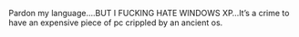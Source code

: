 <!--
id: 184062878
link: http://kevinisom.info/post/184062878/pardon-my-language-but-i-fucking-hate-windows
slug: pardon-my-language-but-i-fucking-hate-windows
date: Thu Sep 10 2009 12:18:46 GMT+1200 (NZST)
raw: {"blog_name":"kevinisom","id":184062878,"post_url":"http://kevinisom.info/post/184062878/pardon-my-language-but-i-fucking-hate-windows","slug":"pardon-my-language-but-i-fucking-hate-windows","type":"text","date":"2009-09-10 00:18:46 GMT","timestamp":1252541926,"state":"published","format":"html","reblog_key":"3pVQnHm7","tags":[],"short_url":"http://tmblr.co/Zw68YyA_9EU","highlighted":[],"feed_item":"http://twitter.com/kev_nz/statuses/3873378876","from_feed_id":"650289","note_count":0,"title":null,"body":"<p>Pardon my language&#8230;.BUT I FUCKING HATE WINDOWS XP&#8230;It&#8217;s a crime to have an expensive piece of pc crippled by an ancient os.</p>"}
publish: 2009-09-010
tags: 
title: null
-->


Pardon my language….BUT I FUCKING HATE WINDOWS XP…It’s a crime to have
an expensive piece of pc crippled by an ancient os.


